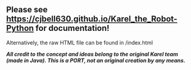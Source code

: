 ## Please see https://cjbell630.github.io/Karel_the_Robot-Python for documentation! ##
Alternatively, the raw HTML file can be found in /index.html

***All credit to the concept and ideas belong to the original Karel team (made in Java). This is a PORT, not an original creation by any means.***
